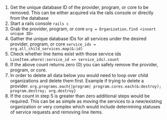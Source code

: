 1. Get the unique database ID of the provider, program, or core to be removed.  This can be either acquired via the rails console or directly from the database
2. Start a rails console `rails c`
3. Grab the provider, program, or core `org = Organization.find <insert unique ID>`
4. Gather the unique database IDs for all services under the desired provider, program, or core `service_ids = org.all_child_services.map(&:id)`
5. Check whether line items exist with those service ids `LineItem.where(:service_id => service_ids).count`
6. If the above count returns zero (0) you can safely remove the provider, program, or core.
7. In order to delete all data below you would need to loop over child organizations and delete them first.  Example if trying to delete a provider.  `org.programs.each{|program| program.cores.each(&:destroy); program.destroy; org.destroy}`
8. If the count in step 5 is greater than zero additional steps would be required.  This can be as simple as moving the services to a new/existing organization or very complex which would include determining statuses of service requests and removing line items. 
